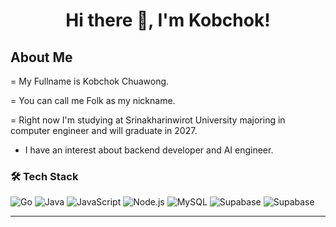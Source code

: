 <h1 align="center">Hi there 👋, I'm Kobchok!</h1>

<h2> About Me </h2>

= My Fullname is Kobchok Chuawong.

= You can call me Folk as my nickname.

= Right now I'm studying at Srinakharinwirot University majoring in computer engineer and will graduate in 2027.

- I have an interest about backend developer and AI engineer.

### 🛠️ Tech Stack

![Go](https://img.shields.io/badge/Go-00ADD8?logo=go&logoColor=white)
![Java](https://img.shields.io/badge/Java-ED8B00?logo=Java&logoColor=white)
![JavaScript](https://img.shields.io/badge/JavaScript-FAE500?logo=javascript&logoColor=white)
![Node.js](https://img.shields.io/badge/Node.js-339933?logo=node.js&logoColor=white)
![MySQL](https://img.shields.io/badge/MySQL-4479A1?logo=mysql&logoColor=white)
![Supabase](https://img.shields.io/badge/Supabase-3ECF8E?logo=supabase&logoColor=white)
![Supabase](https://img.shields.io/badge/Docker-2D68C4?logo=docker&logoColor=white)


---
